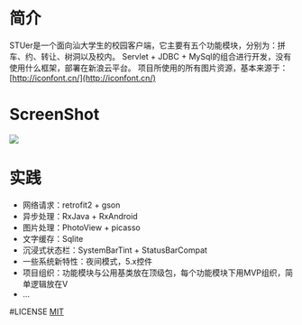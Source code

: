 # 简介

STUer是一个面向汕大学生的校园客户端，它主要有五个功能模块，分别为：拼车、约、转让、树洞以及校内。
Servlet + JDBC + MySql的组合进行开发，没有使用什么框架，部署在新浪云平台。
项目所使用的所有图片资源，基本来源于：[http://iconfont.cn/](http://iconfont.cn/)

# ScreenShot

![](https://github.com/leelit/STUer-client/blob/master/art/stuer.gif)

# 实践

- 网络请求：retrofit2 + gson
- 异步处理：RxJava + RxAndroid
- 图片处理：PhotoView + picasso
- 文字缓存：Sqlite
- 沉浸式状态栏：SystemBarTint + StatusBarCompat
- 一些系统新特性：夜间模式，5.x控件
- 项目组织：功能模块与公用基类放在顶级包，每个功能模块下用MVP组织，简单逻辑放在V
- ...

#LICENSE
[MIT](https://github.com/leelit/STUer-client/blob/master/LICENSE)
